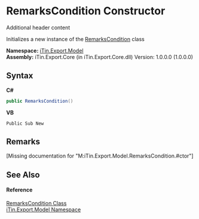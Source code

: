 # RemarksCondition Constructor 
Additional header content 

Initializes a new instance of the <a href="T_iTin_Export_Model_RemarksCondition">RemarksCondition</a> class

**Namespace:**&nbsp;<a href="N_iTin_Export_Model">iTin.Export.Model</a><br />**Assembly:**&nbsp;iTin.Export.Core (in iTin.Export.Core.dll) Version: 1.0.0.0 (1.0.0.0)

## Syntax

**C#**<br />
``` C#
public RemarksCondition()
```

**VB**<br />
``` VB
Public Sub New
```


## Remarks
\[Missing <remarks> documentation for "M:iTin.Export.Model.RemarksCondition.#ctor"\]

## See Also


#### Reference
<a href="T_iTin_Export_Model_RemarksCondition">RemarksCondition Class</a><br /><a href="N_iTin_Export_Model">iTin.Export.Model Namespace</a><br />